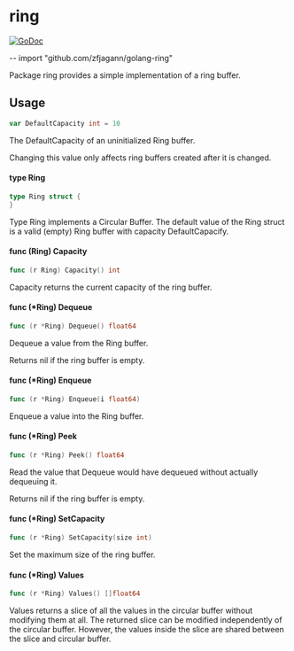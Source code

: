 # ring

[![GoDoc](https://godoc.org/github.com/zfjagann/golang-ring?status.svg)](https://godoc.org/github.com/zfjagann/golang-ring)

--
    import "github.com/zfjagann/golang-ring"

Package ring provides a simple implementation of a ring buffer.

## Usage

```go
var DefaultCapacity int = 10
```
The DefaultCapacity of an uninitialized Ring buffer.

Changing this value only affects ring buffers created after it is changed.

#### type Ring

```go
type Ring struct {
}
```

Type Ring implements a Circular Buffer. The default value of the Ring struct is
a valid (empty) Ring buffer with capacity DefaultCapacify.

#### func (Ring) Capacity

```go
func (r Ring) Capacity() int
```
Capacity returns the current capacity of the ring buffer.

#### func (*Ring) Dequeue

```go
func (r *Ring) Dequeue() float64
```
Dequeue a value from the Ring buffer.

Returns nil if the ring buffer is empty.

#### func (*Ring) Enqueue

```go
func (r *Ring) Enqueue(i float64)
```
Enqueue a value into the Ring buffer.

#### func (*Ring) Peek

```go
func (r *Ring) Peek() float64
```
Read the value that Dequeue would have dequeued without actually dequeuing it.

Returns nil if the ring buffer is empty.

#### func (*Ring) SetCapacity

```go
func (r *Ring) SetCapacity(size int)
```
Set the maximum size of the ring buffer.

#### func (*Ring) Values

```go
func (r *Ring) Values() []float64
```
Values returns a slice of all the values in the circular buffer without
modifying them at all. The returned slice can be modified independently of the
circular buffer. However, the values inside the slice are shared between the
slice and circular buffer.
